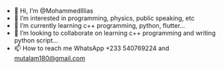 - 👋 Hi, I’m @MohammedIllias
- 👀 I’m interested in programming, physics, public speaking, etc 
- 🌱 I’m currently learning c++ programming, python, flutter...
- 💞️ I’m looking to collaborate on learning c++ programming and writing python script...
- 📫 How to reach me WhatsApp +233 540769224 and mutalam180@gmail.com

<!---
MohammedIllias/MohammedIllias is a ✨ special ✨ repository because its `README.md` (this file) appears on your GitHub profile.
You can click the Preview link to take a look at your changes.
--->
